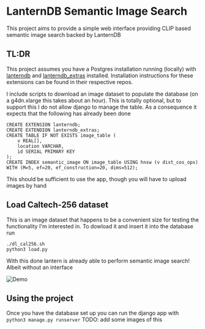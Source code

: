 # LanternDB Semantic Image Search
This project aims to provide a simple web interface providing CLIP based semantic image search backed by LanternDB

## TL:DR

This project assumes you have a Postgres installation running (locally) with [lanterndb](https://github.com/lanterndata/lanterndb) and [lanterndb_extras](https://github.com/lanterndata/lanterndb_extras) installed. Installation instructions for these extensions can be found in their respective repos. 

I include scripts to download an image dataset to populate the database (on a g4dn.xlarge this takes about an hour). This is totally optional, but to support this I do not allow django to manage the table. As a consequence it expects that the following has already been done
```
CREATE EXTENSION lanterndb;
CREATE EXTENDION lanterndb_extras;
CREATE TABLE IF NOT EXISTS image_table (
	v REAL[],
	location VARCHAR,
	id SERIAL PRIMARY KEY
);
CREATE INDEX semantic_image ON image_table USING hnsw (v dist_cos_ops) WITH (M=5, ef=20, ef_construction=20, dims=512);
```
This should be sufficient to use the app, though you will have to upload images by hand

## Load Caltech-256 dataset

This is an image dataset that happens to be a convenient size for testing the functionality I'm interested in. To dowload it and insert it into the database run
```
./dl_cal256.sh
python3 load.py
```
With this done lantern is already able to perform semantic image search! Albeit without an interface 

![Demo](images/ascii_cast.gif)



## Using the project
Once you have the database set up you can run the django app with `python3 manage.py runserver`
TODO: add some images of this
